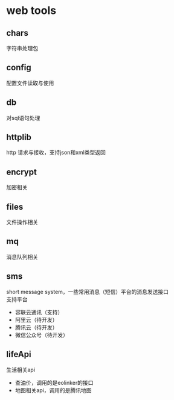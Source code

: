# web tools

## chars
字符串处理包

## config
配置文件读取与使用

## db
对sql语句处理

## httplib
http 请求与接收，支持json和xml类型返回

## encrypt
加密相关

## files
文件操作相关

## mq
消息队列相关

## sms
short message system，一些常用消息（短信）平台的消息发送接口<br>
支持平台
- 容联云通讯（支持）
- 阿里云（待开发）
- 腾讯云（待开发）
- 微信公众号（待开发）

## lifeApi
生活相关api
- 查油价，调用的是eolinker的接口
- 地图相关api，调用的是腾讯地图